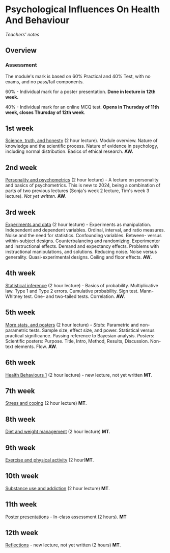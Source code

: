 # Psychological Influences On Health And Behaviour

_Teachers' notes_

## Overview

### Assessment

The module's mark is based on 60% Practical and 40% Test, with no exams, and no pass/fail components.

60% - Individual mark for a poster presentation. **Done in lecture in 12th week.**

40% - Individual mark for an online MCQ test. **Opens in Thursday of 11th week, closes Thursday of 12th week**. 

## 1st week

[Science, truth, and honesty](science_truth_honesty.pptx) (2 hour lecture). Module overview. Nature of knowledge and the scientific process. Nature of evidence in psychology, including normal distribution. Basics of ethical research. **AW.**

## 2nd week

[Personality and psychometrics]() (2 hour lecture) - A lecture on personality and basics of psychometrics. This is new to 2024, being a combination of parts of two previous lectures (Sonja's week 2 lecture, Tim's week 3 lecture). _Not yet written_. **AW**.

## 3rd week

[Experiments and data](experiments_data.pptx) (2 hour lecture) - Experiments as manipulation. Independent and dependent variables. Ordinal, interval, and ratio measures. Noise and the need for statistics. Confounding variables. Between- versus within-subject designs. Counterbalancing and randomizing. Experimenter and instructional effects. Demand and expectancy effects. Problems with instructional manipulations, and solutions. Reducing noise. Noise versus generality. Quasi-experimental designs. Ceiling and floor effects. **AW**.

## 4th week

[Statistical inference](statistical_inference.pptx) (2 hour lecture) - Basics of probability. Multiplicative law. Type 1 and Type 2 errors. Cumulative probability. Sign test. Mann-Whitney test. One- and two-tailed tests. Correlation. **AW**. 

## 5th week

[More stats, and posters](stats_posters.pptx) (2 hour lecture) - _Stats_: Parametric and non-parametric tests. Sample size, effect size, and power. Statistical versus practical significance. Passing reference to Bayesian analysis. _Posters_: Scientific posters: Purpose. Title, Intro, Method, Results, Discussion. Non-text elements. Flow. **AW**. 

## 6th week

[Health Behaviours 1]() (2 hour lecture) - new lecture, not yet written **MT**.

## 7th week

[Stress and coping](stress_coping.pptx) (2 hour lecture) **MT**.

## 8th week

[Diet and weight management](diet_weight.pptx) (2 hour lecture) **MT**.

## 9th week

[Exercise and physical activity](exercise.pptx) (2 hour)**MT**.

## 10th week

[Substance use and addiction](substance_addiction.pdf) (2 hour lecture) **MT**. 

## 11th week

[Poster presentations]() - In-class assessment (2 hours). **MT**

## 12th week

[Reflections]() - new lecture, not yet written (2 hours) **MT**.